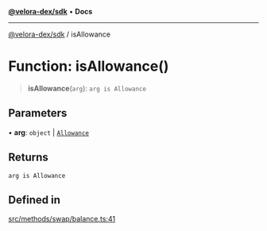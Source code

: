 [**@velora-dex/sdk**](../README.md) • **Docs**

***

[@velora-dex/sdk](../globals.md) / isAllowance

# Function: isAllowance()

> **isAllowance**(`arg`): `arg is Allowance`

## Parameters

• **arg**: `object` \| [`Allowance`](../interfaces/Allowance.md)

## Returns

`arg is Allowance`

## Defined in

[src/methods/swap/balance.ts:41](https://github.com/paraswap/paraswap-sdk/blob/master/src/methods/swap/balance.ts#L41)
